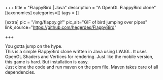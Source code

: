 +++
title = "FlappyBird | Java"
description = "A OpenGL FlappyBird clone"
[taxonomies]
categories=[]
tags = []

[extra]
pic = "/img/flappy.gif"
pic_alt="GIF of bird jumping over pipes"
link_source="https://github.com/hegerdes/FlappyBird"

+++

You gotta jump on the hype.  
This is a simple FlappyBird clone written in Java using LWJGL. It uses OpenGL Shaders and Vertices for rendering. Just like the mobile version, this game is hard. But installation is easy.  
Just clone the code and run maven on the pom file. Maven takes care of all dependencies.
